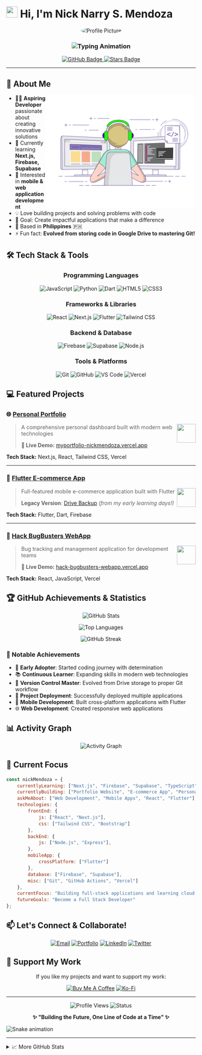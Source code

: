 # <img src="https://raw.githubusercontent.com/MartinHeinz/MartinHeinz/master/wave.gif" width="30px" height="30px" /> Hi, I'm Nick Narry S. Mendoza 

<div align="center">
  <!-- Profile picture -->
  <img src="https://scontent.fmnl3-2.fna.fbcdn.net/v/t39.30808-6/506485221_1038653218407430_5245410414578357711_n.jpg?_nc_cat=105&ccb=1-7&_nc_sid=6ee11a&_nc_eui2=AeFRQ9aXW47MvnP5RdAKs1GbHmLZ7lwoPHweYtnuXCg8fEDFA-qq8axCRV-TAFJ8icGNnu-JfgMXcG-QBs92NiDe&_nc_ohc=2iHFRf_hdsEQ7kNvwFgXFSZ&_nc_oc=AdkigbRNSYWoesOo_LrFtUMOS_uyfITFwKKPKylFeR1SD5YjbEn_S_mg6oXrqeQEHCLfiIIOovBLvXmSnuhTRP81&_nc_zt=23&_nc_ht=scontent.fmnl3-2.fna&_nc_gid=QiX54Lr6Y8W-X9pWUPobCw&oh=00_AfUhycpJ_XVKgaacfsK07qsEp7Zz5mvqsPP-XQNXIgX7Gw&oe=68AADD83" alt="Profile Picture" width="150" height="150" style="border-radius: 50%;"/>
  
  <!-- Animated typing effect -->
  <h3>
    <img src="https://readme-typing-svg.herokuapp.com?font=Fira+Code&duration=3000&pause=1000&color=36BCF7&center=true&vCenter=true&width=600&lines=Aspiring+Developer+%F0%9F%91%A8%E2%80%8D%F0%9F%92%BB;Learning+Next.js%2C+Firebase%2C+Supabase;Building+Mobile+%26+Web+Applications;Passionate+about+Clean+Code;Full+Stack+Developer+in+Training" alt="Typing Animation" />
  </h3>
  
  <!-- Social badges -->
  <p>
    <a href="https://github.com/kazamijimin?tab=followers">
      <img src="https://img.shields.io/github/followers/kazamijimin?label=Followers&style=social" alt="GitHub Badge">
    </a>
    <a href="https://github.com/kazamijimin">
      <img src="https://img.shields.io/github/stars/kazamijimin?label=Stars" alt="Stars Badge">
    </a>
  </p>
</div>

---

## 🚀 About Me
<img align="right" alt="Coding" width="400" src="https://raw.githubusercontent.com/devSouvik/devSouvik/master/gif3.gif">

- 👨‍💻 **Aspiring Developer** passionate about creating innovative solutions  
- 🌱 Currently learning **Next.js, Firebase, Supabase**  
- 📱 Interested in **mobile & web application development**  
- 💡 Love building projects and solving problems with code  
- 🎯 Goal: Create impactful applications that make a difference  
- 📍 Based in **Philippines** 🇵🇭
- ⚡ Fun fact: **Evolved from storing code in Google Drive to mastering Git!**

## 🛠️ Tech Stack & Tools

<div align="center">

### Programming Languages
![JavaScript](https://img.shields.io/badge/JavaScript-F7DF1E?style=for-the-badge&logo=javascript&logoColor=black)
![Python](https://img.shields.io/badge/Python-3776AB?style=for-the-badge&logo=python&logoColor=white)
![Dart](https://img.shields.io/badge/Dart-0175C2?style=for-the-badge&logo=dart&logoColor=white)
![HTML5](https://img.shields.io/badge/HTML5-E34F26?style=for-the-badge&logo=html5&logoColor=white)
![CSS3](https://img.shields.io/badge/CSS3-1572B6?style=for-the-badge&logo=css3&logoColor=white)

### Frameworks & Libraries
![React](https://img.shields.io/badge/React-20232A?style=for-the-badge&logo=react&logoColor=61DAFB)
![Next.js](https://img.shields.io/badge/Next.js-000000?style=for-the-badge&logo=next.js&logoColor=white)
![Flutter](https://img.shields.io/badge/Flutter-02569B?style=for-the-badge&logo=flutter&logoColor=white)
![Tailwind CSS](https://img.shields.io/badge/Tailwind_CSS-38B2AC?style=for-the-badge&logo=tailwind-css&logoColor=white)

### Backend & Database
![Firebase](https://img.shields.io/badge/Firebase-FFCA28?style=for-the-badge&logo=firebase&logoColor=black)
![Supabase](https://img.shields.io/badge/Supabase-3ECF8E?style=for-the-badge&logo=supabase&logoColor=white)
![Node.js](https://img.shields.io/badge/Node.js-43853D?style=for-the-badge&logo=node.js&logoColor=white)

### Tools & Platforms
![Git](https://img.shields.io/badge/Git-F05032?style=for-the-badge&logo=git&logoColor=white)
![GitHub](https://img.shields.io/badge/GitHub-100000?style=for-the-badge&logo=github&logoColor=white)
![VS Code](https://img.shields.io/badge/VS_Code-0078D4?style=for-the-badge&logo=visual%20studio%20code&logoColor=white)
![Vercel](https://img.shields.io/badge/Vercel-000000?style=for-the-badge&logo=vercel&logoColor=white)

</div>


## 💻 Featured Projects

### 🌐 [Personal Portfolio](https://github.com/kazamijimin/portfolio)
<img align="right" width="50" height="50" src="https://cdn.jsdelivr.net/gh/devicons/devicon/icons/nextjs/nextjs-original.svg">

> A comprehensive personal dashboard built with modern web technologies
> 
> **🔗 Live Demo:** [myportfolio-nickmendoza.vercel.app](https://myportfolio-nickmendoza.vercel.app/projects)

**Tech Stack:** Next.js, React, Tailwind CSS, Vercel

---

### 📱 [Flutter E-commerce App](https://github.com/kazamijimin/flutterecommerce4)
<img align="right" width="50" height="50" src="https://cdn.jsdelivr.net/gh/devicons/devicon/icons/flutter/flutter-original.svg">

> Full-featured mobile e-commerce application built with Flutter
> 
> **Legacy Version**: [Drive Backup](https://drive.google.com/drive/u/0/folders/1NJ-hcWIsXJZPKxkX4cgQUx4_HUv8fqKY) *(from my early learning days!)*

**Tech Stack:** Flutter, Dart, Firebase

---

### 🐛 [Hack BugBusters WebApp](https://hack-bugbusters-webapp.vercel.app)
<img align="right" width="50" height="50" src="https://cdn.jsdelivr.net/gh/devicons/devicon/icons/react/react-original.svg">

> Bug tracking and management application for development teams
> 
> **🔗 Live Demo:** [hack-bugbusters-webapp.vercel.app](https://hack-bugbusters-webapp.vercel.app)

**Tech Stack:** React, JavaScript, Vercel

## 🏆 GitHub Achievements & Statistics

<div align="center">
  
<!-- GitHub Stats -->
![GitHub Stats](https://github-readme-stats.vercel.app/api?username=kazamijimin&show_icons=true&theme=radical&hide_border=true&include_all_commits=true&count_private=true)

<!-- Most Used Languages -->
![Top Languages](https://github-readme-stats.vercel.app/api/top-langs/?username=kazamijimin&layout=compact&theme=radical&hide_border=true)

</div>

<div align="center">

<!-- GitHub Streak -->
![GitHub Streak](https://github-readme-streak-stats.herokuapp.com/?user=kazamijimin&theme=radical&hide_border=true)

</div>

### 🎯 Notable Achievements
- 🏅 **Early Adopter**: Started coding journey with determination
- 📚 **Continuous Learner**: Expanding skills in modern web technologies  
- 🔄 **Version Control Master**: Evolved from Drive storage to proper Git workflow
- 🚀 **Project Deployment**: Successfully deployed multiple applications
- 📱 **Mobile Development**: Built cross-platform applications with Flutter
- 🌐 **Web Development**: Created responsive web applications

## 📊 Activity Graph
<div align="center">

![Activity Graph](https://github-readme-activity-graph.vercel.app/graph?username=kazamijimin&theme=react-dark&hide_border=true&area=true)

</div>

## 🎯 Current Focus

```javascript
const nickMendoza = {
    currentlyLearning: ["Next.js", "Firebase", "Supabase", "TypeScript"],
    currentlyBuilding: ["Portfolio Website", "E-commerce App", "Personal Projects"],
    askMeAbout: ["Web Development", "Mobile Apps", "React", "Flutter"],
    technologies: {
        frontEnd: {
            js: ["React", "Next.js"],
            css: ["Tailwind CSS", "Bootstrap"]
        },
        backEnd: {
            js: ["Node.js", "Express"],
        },
        mobileApp: {
            crossPlatform: ["Flutter"]
        },
        database: ["Firebase", "Supabase"],
        misc: ["Git", "GitHub Actions", "Vercel"]
    },
    currentFocus: "Building full-stack applications and learning cloud technologies",
    futureGoals: "Become a Full Stack Developer"
};
```

## 📫 Let's Connect & Collaborate!

<div align="center">
  
[![Email](https://img.shields.io/badge/Email-D14836?style=for-the-badge&logo=gmail&logoColor=white)](mailto:mendozanicknarry@gmail.com)
[![Portfolio](https://img.shields.io/badge/Portfolio-000000?style=for-the-badge&logo=vercel&logoColor=white)](https://myportfolio-nickmendoza.vercel.app)
[![LinkedIn](https://img.shields.io/badge/LinkedIn-0077B5?style=for-the-badge&logo=linkedin&logoColor=white)](https://linkedin.com/in/nicknarrymendoza)
[![Twitter](https://img.shields.io/badge/Twitter-1DA1F2?style=for-the-badge&logo=twitter&logoColor=white)](https://twitter.com/nicknarry)

</div>

## 💝 Support My Work

<div align="center">

If you like my projects and want to support my work:

[![Buy Me A Coffee](https://img.shields.io/badge/Buy_Me_A_Coffee-FFDD00?style=for-the-badge&logo=buy-me-a-coffee&logoColor=black)](https://buymeacoffee.com/nicknarry)
[![Ko-Fi](https://img.shields.io/badge/Ko--fi-F16061?style=for-the-badge&logo=ko-fi&logoColor=white)](https://ko-fi.com/nicknarry)

</div>

---

<div align="center">
  <img src="https://komarev.com/ghpvc/?username=kazamijimin&label=Profile%20views&color=0e75b6&style=flat" alt="Profile Views" />
  <img src="https://img.shields.io/badge/Status-Available%20for%20hire-brightgreen" alt="Status" />
</div>

<div align="center">
  
**✨ "Building the Future, One Line of Code at a Time" ✨**

</div>

<img src="https://raw.githubusercontent.com/kazamijimin/kazamijimin/output/snake.svg" alt="Snake animation" />

---

<details>
<summary>📈 More GitHub Stats</summary>
<br>

![Metrics](https://metrics.lecoq.io/kazamijimin?template=classic&config.timezone=Asia%2FManila)

</details>
